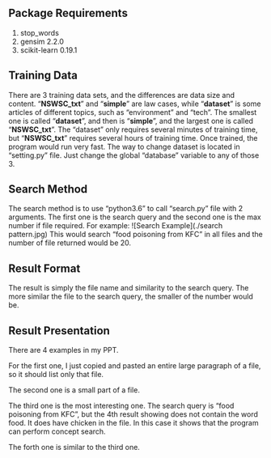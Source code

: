 ## Package Requirements
1. stop_words
2. gensim 2.2.0
3. scikit-learn 0.19.1

## Training Data
There are 3 training data sets, and the differences are data size and content. “**NSWSC_txt**” and “**simple**” are law cases, while “**dataset**” is some articles of different topics, such as “environment” and “tech”. The smallest one is called “**dataset**”, and then is “**simple**”, and the largest one is called “**NSWSC_txt**”. The “dataset” only requires several minutes of training time, but “**NSWSC_txt**” requires several hours of training time. Once trained, the program would run very fast. The way to change dataset is located in “setting.py” file. Just change the global “database” variable to any of those 3.

## Search Method
The search method is to use “python3.6” to call “search.py” file with 2 arguments. The first one is the search query and the second one is the max number if file required. For example: 
![Search Example](./search pattern.jpg)
This would search “food poisoning from KFC” in all files and the number of file returned would be 20.

## Result Format
The result is simply the file name and similarity to the search query. The more similar the file to the search query, the smaller of the number would be.

## Result Presentation
There are 4 examples in my PPT.

For the first one, I just copied and pasted an entire large paragraph of a file, so it should list only that file.

The second one is a small part of a file.

The third one is the most interesting one. The search query is “food poisoning from KFC”, but the 4th result showing does not contain the word food. It does have chicken in the file. In this case it shows that the program can perform concept search.

The forth one is similar to the third one.
